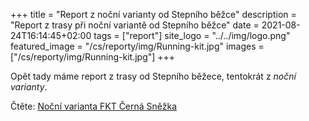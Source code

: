 +++
title = "Report z noční varianty od Stepního běžce"
description = "Report z trasy při noční variantě od Stepního běžce"
date = 2021-08-24T16:14:45+02:00
tags = ["report"]
site_logo = "../../img/logo.png"
featured_image = "/cs/reporty/img/Running-kit.jpg"
images = ["/cs/reporty/img/Running-kit.jpg"]
+++

Opět tady máme report z trasy od Stepního běžece, tentokrát z _noční varianty_.

Čtěte: [Noční varianta FKT Černá Sněžka](//stepnibezec.cz/2021/nocni-varianta-fkt-cerna-snezka/)
